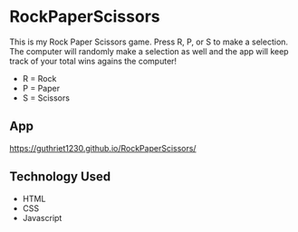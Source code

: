 # RockPaperScissors
This is my Rock Paper Scissors game. Press R, P, or S to make a selection. The computer will randomly make a selection as well and the app will keep track of your total wins agains the computer!

- R = Rock
- P = Paper
- S = Scissors

App
-----
https://guthriet1230.github.io/RockPaperScissors/

Technology Used
-----
- HTML
- CSS
- Javascript
